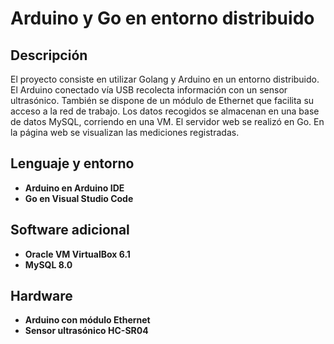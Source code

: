 <h1>Arduino y Go en entorno distribuido</h1>

<h2>Descripción</h2>
El proyecto consiste en utilizar Golang y Arduino en un entorno distribuido. El Arduino conectado vía USB recolecta información con un sensor ultrasónico. También se dispone de un módulo de Ethernet que facilita su acceso a la red de trabajo.
Los datos recogidos se almacenan en una base de datos MySQL, corriendo en una VM. El servidor web se realizó en Go. En la página web se visualizan las mediciones registradas.

<h2>Lenguaje y entorno</h2>

- <b>Arduino en Arduino IDE</b>
- <b>Go en Visual Studio Code</b>

<h2>Software adicional</h2>

- <b>Oracle VM VirtualBox 6.1</b>
- <b>MySQL 8.0</b>

<h2>Hardware</h2>

- <b> Arduino con módulo Ethernet</b>
- <b> Sensor ultrasónico HC-SR04</b>

